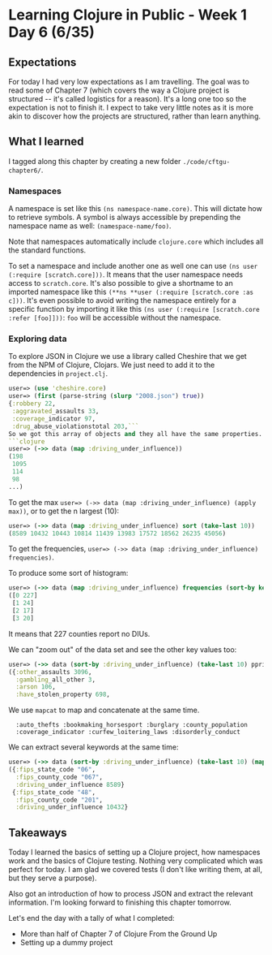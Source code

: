 # Learning Clojure in Public - Week 1 Day 6 (6/35)

## Expectations

For today I had very low expectations as I am travelling. The goal was to read some of Chapter 7 (which covers the way a Clojure project is structured -- it's called logistics for a reason). It's a long one too so the expectation is not to finish it. I expect to take very little notes as it is more akin to discover how the projects are structured, rather than learn anything.

## What I learned

I tagged along this chapter by creating a new folder `./code/cftgu-chapter6/`.

### Namespaces

A namespace is set like this `(ns namespace-name.core)`. This will dictate how to retrieve symbols. A symbol is always accessible by prepending the namespace name as well: `(namespace-name/foo)`.

Note that namespaces automatically include `clojure.core` which includes all the standard functions.

To set a namespace and include another one as well one can use `(ns user (:require [scratch.core]))`. It means that the user namespace needs access to `scratch.core`. It's also possible to give a shortname to an imported namespace like this `(**ns **user (:require [scratch.core :as c]))`. It's even possible to avoid writing the namespace entirely for a specific function by importing it like this `(ns user (:require [scratch.core :refer [foo]]))`: `foo` will be accessible without the namespace.

### Exploring data

To explore JSON in Clojure we use a library called Cheshire that we get from the NPM of Clojure, Clojars. We just need to add it to the dependencies in `project.clj`.

````clojure
user=> (use 'cheshire.core)
user=> (first (parse-string (slurp "2008.json") true))
{:robbery 22,
 :aggravated_assaults 33,
 :coverage_indicator 97,
 :drug_abuse_violationstotal 203,```
So we got this array of objects and they all have the same properties. We can get the values of all of the same keyword:
```clojure
user=> (->> data (map :driving_under_influence))
(198
 1095
 114
 98
...)
````

To get the max `user=> (->> data (map :driving_under_influence) (apply max))`, or to get the n largest (10):

```clojure
user=> (->> data (map :driving_under_influence) sort (take-last 10))
(8589 10432 10443 10814 11439 13983 17572 18562 26235 45056)
```

To get the frequencies, `user=> (->> data (map :driving_under_influence) frequencies)`.

To produce some sort of histogram:

```clojure
user=> (->> data (map :driving_under_influence) frequencies (sort-by key) pprint)
([0 227]
 [1 24]
 [2 17]
 [3 20]
```

It means that 227 counties report no DIUs.

We can "zoom out" of the data set and see the other key values too:

```clojure
user=> (->> data (sort-by :driving_under_influence) (take-last 10) pprint)
({:other_assaults 3096,
  :gambling_all_other 3,
  :arson 106,
  :have_stolen_property 698,
```

We use `mapcat` to map and concatenate at the same time.

```user=> (->> data (sort-by :driving_under_influence) (take-last 10) (mapcat keys) (into (sorted-set)) pprint)#{:aggravated_assaults :all_other_offenses_except_traffic :arson
  :auto_thefts :bookmaking_horsesport :burglary :county_population
  :coverage_indicator :curfew_loitering_laws :disorderly_conduct
```

We can extract several keywords at the same time:

```clojure
user=> (->> data (sort-by :driving_under_influence) (take-last 10) (map #(select-keys % [:driving_under_influence :fips_county_code :fips_state_code])) pprint)
({:fips_state_code "06",
  :fips_county_code "067",
  :driving_under_influence 8589}
 {:fips_state_code "48",
  :fips_county_code "201",
  :driving_under_influence 10432}
```

## Takeaways

Today I learned the basics of setting up a Clojure project, how namespaces work and the basics of Clojure testing. Nothing very complicated which was perfect for today. I am glad we covered tests (I don't like writing them, at all, but they serve a purpose).

Also got an introduction of how to process JSON and extract the relevant information. I'm looking forward to finishing this chapter tomorrow.

Let's end the day with a tally of what I completed:

-   More than half of Chapter 7 of Clojure From the Ground Up
-   Setting up a dummy project
